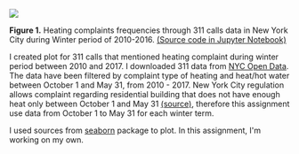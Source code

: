 ![](https://github.com/ninanrh/PUI2017_nn1221/blob/master/HW8_nn1221/HW8.png)

**Figure 1.** Heating complaints frequencies through 311 calls data in New York City during Winter period of 2010-2016. 
[(Source code in Jupyter Notebook)](https://github.com/ninanrh/PUI2017_nn1221/blob/master/HW8_nn1221/HW8.ipynb)

I created plot for 311 calls that mentioned heating complaint during winter period between 2010 and 2017. 
I downloaded 311 data from [NYC Open Data](https://nycopendata.socrata.com/Social-Services/311-Service-Requests-from-2010-to-Present/erm2-nwe9/data). 
The data have been filtered by complaint type of heating and heat/hot water between October 1 and May 31, from 2010 - 2017. 
New York City regulation allows complaint regarding residential building that does not have enough heat only between October 1 and May 31 [(source)](http://www1.nyc.gov/site/hpd/owners/heat-hot-water.page), therefore this assignment use data from October 1 to May 31 for each winter term.

I used sources from [seaborn](https://seaborn.pydata.org/generated/seaborn.heatmap.html) package to plot. In this assignment, I'm working on my own.
